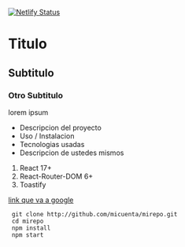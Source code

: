 [![Netlify Status](https://api.netlify.com/api/v1/badges/7a1c7619-09fa-4ec8-92f8-ffa20cd19f39/deploy-status)](https://app.netlify.com/sites/bucolic-sunshine-01b455/deploys)


# Titulo
## Subtitulo
### Otro Subtitulo

lorem ipsum

* Descripcion del proyecto
* Uso / Instalacion
* Tecnologias usadas
* Descripcion de ustedes mismos

1. React 17+
2. React-Router-DOM 6+
3. Toastify

[link que va a google](https://www.google.com)

```
 git clone http://github.com/micuenta/mirepo.git
 cd mirepo
 npm install
 npm start
```

